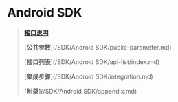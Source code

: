 # Android SDK

> [**接口说明**](/mercRegist/interface-regular.md)
>
> [**公共参数**](/SDK/Android SDK/public-parameter.md)
>
> [**接口列表**](/SDK/Android SDK/api-list/index.md)
>
> [**集成步骤**](/SDK/Android SDK/integration.md)
>
> [**附录**](/SDK/Android SDK/appendix.md)



